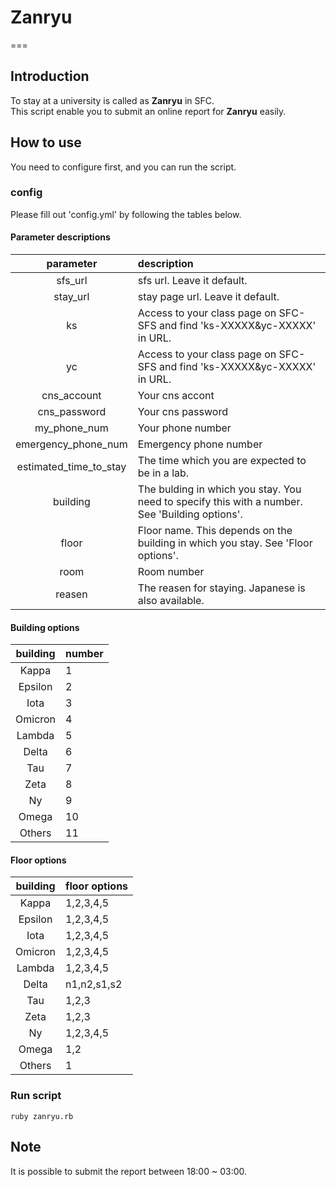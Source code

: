 # Zanryu
===


## Introduction

To stay at a university is called as **Zanryu** in SFC.  
This script enable you to submit an online report for **Zanryu** easily.


## How to use

You need to configure first, and  you can run the script.  

### config

Please fill out 'config.yml' by following the tables below.

#### Parameter descriptions

| parameter | description |
|:-:|:-|
| sfs_url | sfs url. Leave it default. |
| stay_url | stay page url. Leave it default. |
| ks | Access to your class page on SFC-SFS and find 'ks-XXXXX&yc-XXXXX' in URL. |
| yc | Access to your class page on SFC-SFS and find 'ks-XXXXX&yc-XXXXX' in URL. |
| cns_account | Your cns accont |
| cns_password | Your cns password |
| my_phone_num | Your phone number |
| emergency_phone_num | Emergency phone number |
| estimated_time_to_stay | The time which you are expected to be in a lab. |
| building | The bulding in which you stay. You need to specify this with a number. See 'Building options'. |
| floor | Floor name. This depends on the building in which you stay. See 'Floor options'. |
| room | Room number |
| reasen | The reasen for staying. Japanese is also available. |

#### Building options

| building | number |
|:-:|:-|
| Kappa | 1 |
| Epsilon | 2 |
| Iota | 3 |
| Omicron | 4 |
| Lambda | 5 |
| Delta | 6 |
| Tau | 7 |
| Zeta | 8 |
| Ny | 9 |
| Omega | 10 |
| Others | 11 |

#### Floor options

| building | floor options |
|:-:|:-|
| Kappa | 1,2,3,4,5 |
| Epsilon | 1,2,3,4,5 |
| Iota | 1,2,3,4,5 |
| Omicron | 1,2,3,4,5 |
| Lambda | 1,2,3,4,5 |
| Delta | n1,n2,s1,s2 |
| Tau | 1,2,3 |
| Zeta | 1,2,3 |
| Ny | 1,2,3,4,5 |
| Omega | 1,2 |
| Others | 1 |

### Run script

```
ruby zanryu.rb
```


## Note
It is possible to submit the report between 18:00 ~ 03:00.
